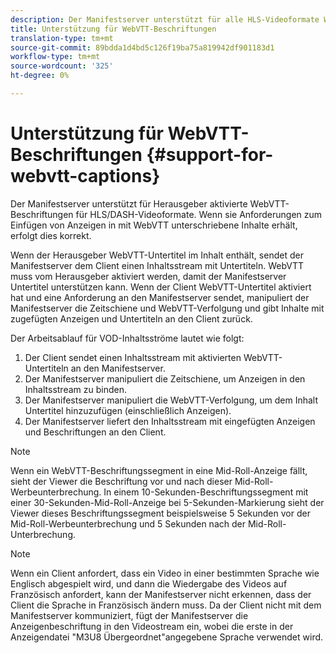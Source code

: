 ```yaml
---
description: Der Manifestserver unterstützt für alle HLS-Videoformate WebVTT-Untertitel, die vom Herausgeber aktiviert wurden. Wenn sie Anforderungen zum Einfügen von Anzeigen in mit WebVTT unterschriebene Inhalte erhält, erfolgt dies korrekt.
title: Unterstützung für WebVTT-Beschriftungen
translation-type: tm+mt
source-git-commit: 89bdda1d4bd5c126f19ba75a819942df901183d1
workflow-type: tm+mt
source-wordcount: '325'
ht-degree: 0%

---
```



# Unterstützung für WebVTT-Beschriftungen {#support-for-webvtt-captions}

Der Manifestserver unterstützt für Herausgeber aktivierte WebVTT-Beschriftungen für HLS/DASH-Videoformate. Wenn sie Anforderungen zum Einfügen von Anzeigen in mit WebVTT unterschriebene Inhalte erhält, erfolgt dies korrekt.

Wenn der Herausgeber WebVTT-Untertitel im Inhalt enthält, sendet der Manifestserver dem Client einen Inhaltsstream mit Untertiteln. WebVTT muss vom Herausgeber aktiviert werden, damit der Manifestserver Untertitel unterstützen kann. Wenn der Client WebVTT-Untertitel aktiviert hat und eine Anforderung an den Manifestserver sendet, manipuliert der Manifestserver die Zeitschiene und WebVTT-Verfolgung und gibt Inhalte mit zugefügten Anzeigen und Untertiteln an den Client zurück.

Der Arbeitsablauf für VOD-Inhaltsströme lautet wie folgt:

1. Der Client sendet einen Inhaltsstream mit aktivierten WebVTT-Untertiteln an den Manifestserver.
1. Der Manifestserver manipuliert die Zeitschiene, um Anzeigen in den Inhaltsstream zu binden.
1. Der Manifestserver manipuliert die WebVTT-Verfolgung, um dem Inhalt Untertitel hinzuzufügen (einschließlich Anzeigen).
1. Der Manifestserver liefert den Inhaltsstream mit eingefügten Anzeigen und Beschriftungen an den Client.

>[!NOTE]
>
>Wenn ein WebVTT-Beschriftungssegment in eine Mid-Roll-Anzeige fällt, sieht der Viewer die Beschriftung vor und nach dieser Mid-Roll-Werbeunterbrechung. In einem 10-Sekunden-Beschriftungssegment mit einer 30-Sekunden-Mid-Roll-Anzeige bei 5-Sekunden-Markierung sieht der Viewer dieses Beschriftungssegment beispielsweise 5 Sekunden vor der Mid-Roll-Werbeunterbrechung und 5 Sekunden nach der Mid-Roll-Unterbrechung.

>[!NOTE]
>
>Wenn ein Client anfordert, dass ein Video in einer bestimmten Sprache wie Englisch abgespielt wird, und dann die Wiedergabe des Videos auf Französisch anfordert, kann der Manifestserver nicht erkennen, dass der Client die Sprache in Französisch ändern muss. Da der Client nicht mit dem Manifestserver kommuniziert, fügt der Manifestserver die Anzeigenbeschriftung in den Videostream ein, wobei die erste in der Anzeigendatei &quot;M3U8 Übergeordnet&quot;angegebene Sprache verwendet wird.
